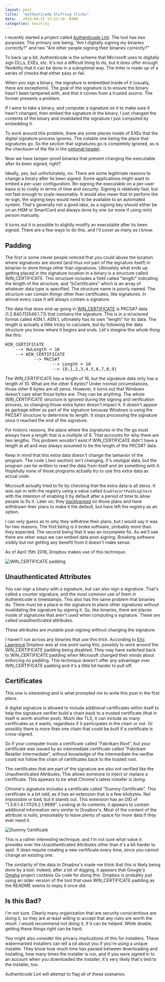 ```yaml
---
layout: post
title:  "Authenticode Stuffing Tricks"
date:   2016-04-15 13:23:30 -0400
categories: Security
---
```


I recently started a project called [Authenticode Lint][1]. The tool has two purposes.
The primary one being, "Am I digitally signing my binaries correctly?" and two
"Are other people signing their binaries correctly?"

To back up a bit, Authenticode is the scheme that Microsoft uses to digitally
sign DLLs, EXEs, etc. It's not a difficult thing to do, but it does offer enough
flexibility that it can be done in a suboptimal way. The linter is made up of a 
series of checks that either pass or fail.

When you sign a binary, the signature is embedded inside of it (usually, there
are exceptions). The goal of the signature is to ensure the binary hasn't been
tampered with, and that it comes from a trusted source. The former presents a
problem.

<!--break-->

If I were to take a binary, and computer a signature on it to make sure it
hasn't changed, then embed the signature in the binary, I just changed the
contents of the binary and invalidated the signature I just computed by
embedding it.

To work around this problem, there are some places inside of EXEs that the
digital signature process ignores. The notable one being the place that
signatures go. So the section that signatures go is completely ignored, as is
the checksum of the file in the [optional header][2].

Now we have tamper-proof binaries that prevent changing the executable after
its been signed, right?

Ideally, yes, but unfortunately, no. There are some legitimate reasons to change
a binary after its been signed. Some applications might want to embed a per-user
configuration. Re-signing the executable on a per-user basis is to costly in
terms of time and security. Signing is relatively fast, but not fast enough to
scale reasonably. It would also mean that to perform the re-sign, the signing
keys would need to be available to an automated system. That's generally not a
good idea, as a signing key should either be on an HSM or SmartCard and always
done by one (or more if using m/n) person manually.

It turns out it is possible to slightly modify an executable after its been
signed. There are a few ways to do this, and I'll cover as many as I know.

## Padding

The first is some clever people noticed that you could abuse the location where
signatures are stored (and thus not part of the signature itself) in binaries to
store things other than signatures. Ultimately what ends up getting placed in
the signature location in a binary is a structure called WIN_CERTIFICATE. This
structure includes a field called "length" indicating the length of the
structure, and "bCertificates" which is an array of whatever data type is
specified. The structure name is poorly named. The structure can contain things
other than certificates, like signatures. In almost every case it will always
contain a signature.

The data that does end up going in [WIN_CERTIFICATE][3] is PKCS#7 data
(1.2.840.113549.1.7.1) that contains the signature. This is in a structured
format called ASN.1. ASN.1, ultimately has its own "length" for its data. The
length is actually a little tricky to calculate, but by following the data
structure you know where it begins and ends. Let's imagine this whole thing
like this:

<pre>
WIN_CERTIFICATE
    --> dwLength = 16
    --> WIN_CERTIFICATE
           --> PKCS#7
                  --> Length = 10
                  --> {0,1,2,3,4,5,6,7,8,9}
</pre>

The WIN_CERTIFICATE has a length of 16, but the signature data only has a length
of 10. What are the other 6 bytes? Under normal circumstances, those other 6
bytes are all zeros. However, it turns out that Windows doesn't care what those
bytes are. They can be anything. The whole WIN_CERTIFICATE structure is ignored
during the signing and verification process, so changing those extra bytes
doesn't impact it. It doesn't appear as garbage either as part of the signature
because Windows is using the PKCS#7 structure to determine its length. It stops
processing the signature once it reached the end of the signature.

For historic reasons, the place where the signatures in the file go must always
have a length that is a multiple of 8. That accounts for why there are two
lengths. This problem wouldn't exist if WIN_CERTIFICATE didn't have a length at
all and was always assumed to be the length of the PKCS#7 data.

Keep in mind that this extra data doesn't change the behavior of the program.
The code (.text section) isn't changing. It's vestigial data, but the program
can be written to read the data from itself and do something with it. Hopefully
none of those programs actually try to use this extra data as actual code.

Microsoft actually tried to fix by checking that the extra data is all zeros.
It was opt-in with the registry using a value called <code>EnableCertPaddingCheck</code>
with the intention of enabling it by default after a period of time to allow people
to fix it. Later on, they [backtracked][4] on those plans and have withdrawn their
plans to make it the default, but have left the registry as an option.

I can only guess as to why they withdrew their plans, but I would say it was for
two reasons. The first being is it broke software, probably more than they
expected. The second being that it was an incomplete fix. As we'll see there are
other ways we can embed data post-signing. Breaking software visibly but not
getting any benefit from it doesn't make sense.

As of April 15th 2016, Dropbox makes use of this technique.

![WIN_CERTIFICATE padding][5]

## Unauthenticated Attributes
You can sign a binary with a signature, but can also sign a signature. That's
called a counter signature, and the most common use of them in Authenticode is
timestamps. This also has the same problem that binaries do. There must be a
place in the signature to place other signatures without invalidating the
signature by signing it. So, like binaries, there are places inside of
signatures that aren't used when computing a signature. These are called
unauthenticated attributes.

These attributes are mutable post-signing without changing the signature.

I haven't run across any binaries that use this trick. According to [Eric Lawrence][6]
Dropbox was at one point using this, possibly to work around the WIN_CERTIFICATE
padding being disabled. They may have switched back to WIN_CERTIFICATE padding
when Microsoft changed their minds about enforcing no padding. This technique
doesn't offer any advantage over WIN_CERTIFICATE padding and it's a little bit
harder to pull off.

## Certificates
This one is interesting and is what prompted me to write this post in the first
place.

A digital signature is allowed to include additional certificates within itself
to help the signature verifier build a chain back to a trusted certificate (that
in itself is worth another post). Much like TLS, it can include as many
certificates as it wants, regardless if it participates in the chain or not.
Or possibly there is more than one chain that could be built if a certificate
is cross-signed.

So if your computer trusts a certificate called "Fabrikam Root", but your
certificate was issued by an intermediate certificate called "Fabrikam Reseller
Intermediate", without knowledge of the intermediate the verifier could not
follow the chain of certificates back to the trusted root.

The certificates that are part of the signature are also not verified like the
Unauthenticated Attributes. This allows someone to inject or replace a
certificate. This appears to be what Chrome's latest installer is doing.

Chrome's signature includes a certificate called "Dummy Certificate". This
certificate is a bit odd, as it has an extension that is a few kilobytes. Not
impossible or bad, but it stands out.  This extension has an OID of
"1.3.6.1.4.1.11129.2.1.9999". Looking at its contents, it appears to contain
additional information very similar to Dropbox's. Most of the content of the
attribute is nulls, presumably to leave plenty of space for more data if they
ever need it.

![Dummy Certificate][7]

This is a rather interesting technique, and I'm not sure what value it provides
over the Unauthenticated Attributes other than it's a bit harder to spot. It
does require creating a new certificate every time, since you cannot change an
existing one.

The similarity of the data to Dropbox's made me think that this is likely being
done by a tool. Indeed, after a bit of digging, it appears that Google's [Omaha][8]
project contains Go code for doing this. Dropbox is probably just using an older
version of the tool that uses WIN_CERTIFICATE padding as the README seems to
imply it once did.

## Is this Bad?
I'm not sure. Clearly many organization that are security conscientious are
doing it, so they are at least willing to accept that any risks are worth the
result. I would recommend not doing it, if it can be helped. While doable,
getting these things right can be hard.

You might also consider the privacy implications of this for installers. These
watermarked installers can tell a lot about you if you're using a unique
installer. They know how much time has passed between downloading and
installing, how many times the installer is run, and if you were signed in to an
account when you downloaded the installer, it's very likely that's tied to the
installer, too.

Authenticode Lint will attempt to flag all of these scenarios.

[1]: https://github.com/vcsjones/AuthenticodeLint
[2]: https://msdn.microsoft.com/en-us/library/windows/desktop/ms680339(v=vs.85).aspx
[3]: https://msdn.microsoft.com/en-us/library/windows/desktop/dn582059(v=vs.85).aspx
[4]: https://technet.microsoft.com/library/security/2915720#section1
[5]: /images/db-pad.png
[6]: https://blogs.msdn.microsoft.com/ieinternals/2014/09/04/caveats-for-authenticode-code-signing/
[7]: /images/dummy-cert.png
[8]: https://github.com/google/omaha/tree/master/common/certificate_tag